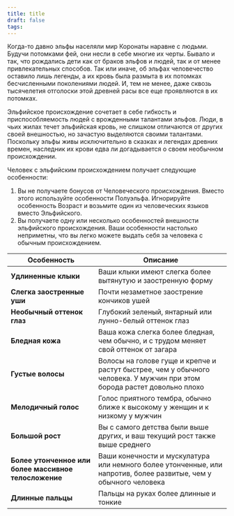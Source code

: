 ```yaml
---
title: title
draft: false
tags:
---
```

Когда-то давно эльфы населяли мир Коронаты наравне с людьми. Будучи потомками фей, они несли в себе многие их черты. Бывало и так, что рождались дети как от браков эльфов и людей, так и от менее привлекательных способов. Так или иначе, об эльфах человечество оставило лишь легенды, а их кровь была размыта в их потомках бесчисленными поколениями людей. И, тем не менее, даже сквозь тысячелетия отголоски этой древней расы все еще проявляются в их потомках.

Эльфийское происхождение сочетает в себе гибкость и приспособляемость людей с врожденными талантами эльфов. Люди, в чьих жилах течет эльфийская кровь, не слишком отличаются от других своей внешностью, но зачастую выделяются своими талантами. Поскольку эльфы живы исключительно в сказках и легендах древних времен, наследник их крови едва ли догадывается о своем необычном происхождении.

Человек с эльфийским происхождением получает следующие особенности:
1. Вы не получаете бонусов от Человеческого происхождения. Вместо этого используйте особенности Полуэльфа. Игнорируйте особенность Возраст и возьмите один из человеческих языков вместо Эльфийского.
2. Вы получаете одну или несколько особенностей внешности эльфийского происхождения. Ваши особенности настолько неприметны, что вы легко можете выдать себя за человека с обычным происхождением.

| Особенность                                           | Описание                                                                                                                 |
| ----------------------------------------------------- | ------------------------------------------------------------------------------------------------------------------------ |
| **Удлиненные клыки**                                  | Ваши клыки имеют слегка более вытянутую и заостренную форму                                                              |
| **Слегка заостренные уши**                            | Почти незаметное заострение кончиков ушей                                                                                |
| **Необычный оттенок глаз**                            | Глубокий зеленый, янтарный или лунно-белый оттенок глаз                                                                  |
| **Бледная кожа**                                      | Ваша кожа слегка более бледная, чем обычно, и с трудом меняет свой оттенок от загара                                     |
| **Густые волосы**                                     | Волосы на голове гуще и крепче и растут быстрее, чем у обычного человека. У мужчин при этом борода растет довольно плохо |
| **Мелодичный голос**                                  | Голос приятного тембра, обычно ближе к высокому у женщин и к низкому у мужчин                                            |
| **Большой рост**                                      | Вы с самого детства были выше других, и ваш текущий рост также выше среднего                                             |
| **Более утонченное или более массивное телосложение** | Ваши конечности и мускулатура или немного более утонченные, или напротив, более развитые, чем у обычного человека        |
| **Длинные пальцы**                                    | Пальцы на руках более длинные и тонкие                                                                                   |
